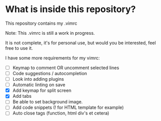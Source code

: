 # What is inside this repository?

This repository contains my .vimrc

Note: This .vimrc is still a work in progress.

It is not complete, it's for personal use, but would you be interested, feel
free to use it.

I have some more requirements for my vimrc:
- [ ] Keymap <C-/> to comment OR uncomment selected lines
- [ ] Code suggestions / autocompletion
- [ ] Look into adding plugins
- [ ] Automatic linting on save
- [x] Add keymap for split screen
- [x] Add tabs
- [ ] Be able to set background image.
- [ ] Add code snippets (! for HTML template for example)
- [ ] Auto close tags (function, html div's et cetera)
